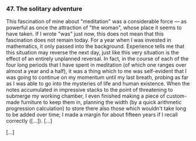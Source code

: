 ### 47. The solitary adventure
This fascination of mine about "meditation" was a considerable force &mdash; as powerful as once the attraction of "the woman", whose place it seems to have taken. If I wrote "was" just now, this does not mean that this fascination does not remain today. For a year when I was invested in mathematics, it only passed into the background. Experience tells me that this situation may reverse the next day, just like this very situation is the effect of an entirely unplanned reversal. In fact, in the course of each of the four long periods that I have spent in meditation (of which one ranges over almost a year and a half), it was a thing which to me was self-evident that I was going to continue on my momentum until my last breath, probing as far as I was able to go into the mysteries of life and human existence. When the notes accumulated in impressive stacks to the point of threatening to submerge my working chamber, I even finished making a piece of custom-made furniture to keep them in, planning the width (by a quick arithmetic progression calculation) to store there also those which wouldn't take long to be added over time; I made a margin for about fifteen years if I recall correctly ([...]). [...]

[...]
